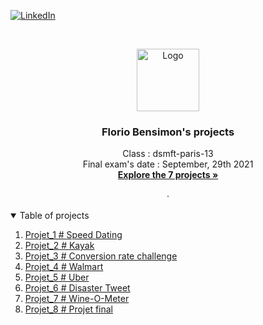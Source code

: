 [![LinkedIn][linkedin-shield]][linkedin-url]

<!-- PROJECT LOGO -->
<br />
<p align="center">
   <a href="https://github.com/FlorioBensimon/Jedha_projets_certification">
    <img src="https://yt3.ggpht.com/a/AATXAJx-EbvNy-M6OTC3IRISPg-tJMRKzAXl_B8EmZTf=s900-c-k-c0xffffffff-no-rj-mo" alt="Logo" width="100" height="100">
  </a>
  <h3 align="center">Florio Bensimon's projects</h3>

  <p align="center">
    Class : dsmft-paris-13<br />
    Final exam's date : September, 29th 2021
    <br />
    <a href="https://github.com/FlorioBensimon/Jedha_projets_certification"><strong>Explore the 7 projects »</strong></a>
    <br />
    <br />
    ·
  </p>
</p>

<!-- TABLE OF CONTENTS -->
<details open="open">
  <summary>Table of projects</summary>
  <ol>
    <li><a href="#1_Speed_dating">Projet_1 # Speed Dating</a></li>
    <li><a href="#2_Booking">Projet_2 # Kayak</a></li>
    <li><a href="#3_Walmart">Projet_3 # Conversion rate challenge</a></li>
    <li><a href="#4_Walmart">Projet_4 # Walmart</a></li>
    <li><a href="#5_Uber_pickups">Projet_5 # Uber</a></li>
    <li><a href="#6_Disaster_tweets">Projet_6 # Disaster Tweet</a></li>
    <li><a href="#7_Wine_o_meter">Projet_7 # Wine-O-Meter</a></li>
    <li><a href="#8_Rapperize">Projet_8 # Projet final</a></li>
  </ol>
</details>
<br />






<!-- MARKDOWN LINKS & IMAGES -->
<!-- https://www.markdownguide.org/basic-syntax/#reference-style-links -->
[linkedin-shield]: https://img.shields.io/badge/-LinkedIn-black.svg?style=for-the-badge&logo=linkedin&colorB=555
[linkedin-url]: https://www.linkedin.com/in/floriob/
